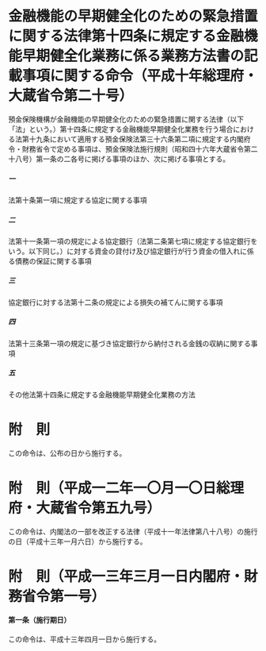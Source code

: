 # 金融機能の早期健全化のための緊急措置に関する法律第十四条に規定する金融機能早期健全化業務に係る業務方法書の記載事項に関する命令（平成十年総理府・大蔵省令第二十号）
預金保険機構が金融機能の早期健全化のための緊急措置に関する法律（以下「法」という。）第十四条に規定する金融機能早期健全化業務を行う場合における法第十九条において適用する預金保険法第三十六条第二項に規定する内閣府令・財務省令で定める事項は、預金保険法施行規則（昭和四十六年大蔵省令第二十八号）第一条の二各号に掲げる事項のほか、次に掲げる事項とする。
##### 一
法第十条第一項に規定する協定に関する事項
##### 二
法第十一条第一項の規定による協定銀行（法第二条第七項に規定する協定銀行をいう。以下同じ。）に対する資金の貸付け及び協定銀行が行う資金の借入れに係る債務の保証に関する事項
##### 三
協定銀行に対する法第十二条の規定による損失の補てんに関する事項
##### 四
法第十三条第一項の規定に基づき協定銀行から納付される金銭の収納に関する事項
##### 五
その他法第十四条に規定する金融機能早期健全化業務の方法
# 附　則
この命令は、公布の日から施行する。
# 附　則（平成一二年一〇月一〇日総理府・大蔵省令第五九号）
この命令は、内閣法の一部を改正する法律（平成十一年法律第八十八号）の施行の日（平成十三年一月六日）から施行する。
# 附　則（平成一三年三月一日内閣府・財務省令第一号）
#### 第一条（施行期日）
この命令は、平成十三年四月一日から施行する。
